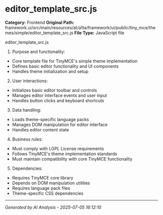 # editor_template_src.js

**Category:** Frontend
**Original Path:** framework.ui/src/main/resources/at/a1ta/framework/ui/public/tiny_mce/themes/simple/editor_template_src.js
**File Type:** JavaScript file

editor_template_src.js
1. Purpose and functionality:
- Core template file for TinyMCE's simple theme implementation
- Defines basic editor functionality and UI components
- Handles theme initialization and setup

2. User interactions:
- Initializes basic editor toolbar and controls
- Manages editor interface events and user input
- Handles button clicks and keyboard shortcuts

3. Data handling:
- Loads theme-specific language packs
- Manages DOM manipulation for editor interface
- Handles editor content state

4. Business rules:
- Must comply with LGPL License requirements
- Follows TinyMCE's theme implementation standards
- Must maintain compatibility with core TinyMCE functionality

5. Dependencies:
- Requires TinyMCE core library
- Depends on DOM manipulation utilities
- Requires language pack files
- Theme-specific CSS dependencies

---
*Generated by AI Analysis - 2025-07-05 16:12:10*
